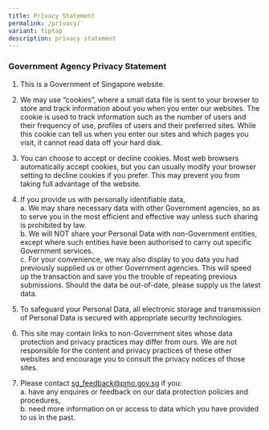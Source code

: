```yaml
---
title: Privacy Statement
permalink: /privacy/
variant: tiptap
description: privacy statement
---
```

### **Government Agency Privacy Statement**

1. This is a Government of Singapore website.

2. We may use “cookies”, where a small data file is sent to your browser to store and track information about you when you enter our websites. The cookie is used to track information such as the number of users and their frequency of use, profiles of users and their preferred sites. While this cookie can tell us when you enter our sites and which pages you visit, it cannot read data off your hard disk.

3. You can choose to accept or decline cookies. Most web browsers automatically accept cookies, but you can usually modify your browser setting to decline cookies if you prefer. This may prevent you from taking full advantage of the website.

4. If you provide us with personally identifiable data,  
a.  We may share necessary data with other Government agencies, so as to serve you in the most efficient and effective way unless such   sharing is prohibited by law.  
b.  We will NOT share your Personal Data with non-Government entities, except where such entities have been authorised to carry out      specific Government services.  
c.  For your convenience, we may also display to you data you had previously supplied us or other Government agencies. This will speed up the transaction and save you the trouble of repeating previous submissions. Should the data be out-of-date, please supply us the latest data.    

5. To safeguard your Personal Data, all electronic storage and transmission of Personal Data is secured with appropriate security technologies.

6. This site may contain links to non-Government sites whose data protection and privacy practices may differ from ours. We are not responsible for the content and privacy practices of these other websites and encourage you to consult the privacy notices of those sites.

7. Please contact sg_feedback@pmo.gov.sg if you:  
  a.  have any enquires or feedback on our data protection policies and procedures,  
  b.  need more information on or access to data which you have provided to us in the past.